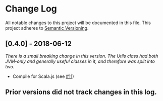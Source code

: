 # Change Log

All notable changes to this project will be documented in this file.
This project adheres to [Semantic Versioning](http://semver.org/).

## [0.4.0] - 2018-06-12

*There is a small breaking change in this version.  The Utils class had both JVM-only and generally useful classes in it, and therefore was split into two.*

- Compile for Scala.js (see [#11](https://github.com/MonsantoCo/mwundo/pull/11))

## Prior versions did not track changes in this log.
